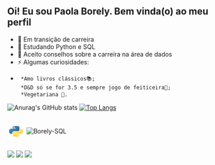 ## Oi! Eu sou Paola Borely. Bem vinda(o) ao meu perfil

- 🔭 Em transição de carreira
- 🌱 Estudando Python e SQL
- 🤔 Aceito conselhos sobre a carreira na área de dados
- ⚡ Algumas curiosidades:
- 
       *Amo livros clássicos📚;
       *D&D só se for 3.5 e sempre jogo de feiticeira🔮;
       *Vegetariana 🥗.

![Anurag's GitHub stats](https://github-readme-stats.vercel.app/api?username=borely&show_icons=true&theme=synthwave)
[![Top Langs](https://github-readme-stats.vercel.app/api/top-langs/?username=borely&layout=compact&theme=synthwave)](https://github.com/borely/github-readme-stats)
<div style="display: inline_block"><br>
  <img align="center" alt="Borely-Python" height="30" width="40" src="https://raw.githubusercontent.com/devicons/devicon/master/icons/python/python-original.svg">
  <img align="center" alt="Borely-SQL" height="30" width="40" 
src="https://cdn.jsdelivr.net/gh/devicons/devicon/icons/microsoftsqlserver/microsoftsqlserver-plain.svg">
</div>

##

<div>
  <a href="https://instagram.com/itsmepaolaoliveira" target="_blank"><img src="https://img.shields.io/badge/-Instagram-%23E4405F?style=for-the-badge&logo=instagram&logoColor=white" target="_blank"></a> 
  <a href = "mailto:oliveirapaolaj@gmail.com"><img src="https://img.shields.io/badge/-Gmail-%23333?style=for-the-badge&logo=gmail&logoColor=white" target="_blank"></a>
  <a href="https://www.linkedin.com/in/paolajoliveira/" target="_blank"><img src="https://img.shields.io/badge/-LinkedIn-%230077B5?style=for-the-badge&logo=linkedin&logoColor=white" target="_blank"></a> 
</div>
